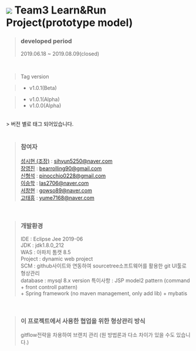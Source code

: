 ﻿# <img src="https://raw.githubusercontent.com/Learn-N-Run/Learn-Run/develop/Learn_N_Run/WebContent/3_img/large.png"> Team3 Learn&Run Project(prototype model)

> ### developed period
> 2019.06.18 ~ 2019.08.09(closed)

<BR>


> Tag version<br>

> + v1.0.1(Beta)<BR>

> - v1.0.1(Alpha)<BR>
> - v1.0.0(Alpha)

<BR>
> 버전 별로 태그 되어있습니다.
<BR>


<BR>

> ### 참여자
> [성시현 (조장)](sihyun5250@naver.com) : sihyun5250@naver.com <BR>
> [장영진](bearrolling90@gmail.com) : bearrolling90@gmail.com <BR>
> [신형석](pinocchio0228@gmail.com) : pinocchio0228@gmail.com <BR>
> [이승학](las2706@naver.com) : las2706@naver.com <BR>
> [서창현](gowso89@naver.com) : gowso89@naver.com <BR>
> [고태흥](yume7168@naver.com) : yume7168@naver.com <BR>

<BR>

> ### 개발환경<BR>
> IDE : Eclipse Jee 2019-06<BR>
> JDK : jdk1.8.0_212<BR>
> WAS : 아파치 톰캣 8.5<BR>
> Project : dynamic web project<BR>
> SCM : github사이트와 연동하여 sourcetree소프트웨어를 활용한 git UI툴로 형상관리<BR>
> database : mysql 8.x version
> 특이사항 : JSP model2 pattern (command + front controll pattern)<BR>
> 	\+ Spring framework (no maven management, only add lib) \+ mybatis<BR>

<BR>

> ### 이 프로젝트에서 사용한 협업을 위한 형상관리 방식
> gitflow전략을 차용하여 브랜치 관리
> (원 방법론과 다소 차이가 있을 수도 있습니다.)

<BR>
